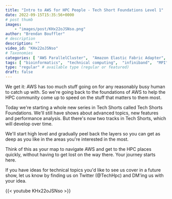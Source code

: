 ```yaml
---
title: "Intro to AWS for HPC People - Tech Short Foundations Level 1"
date: 2022-09-15T15:35:56+0000
# post thumb
images:
    - "images/post/KHx22oJSNso.png"
author: "Brendan Bouffler"
# description
description: ""
video_id: "KHx22oJSNso"
# Taxonomies
categories: [ "AWS ParallelCluster",  "Amazon Elastic Fabric Adapter",  "Amazon NICE DCV",  "Life Sciences", ]
tags: [ "bioinformatics",  "technical computing",  "infiniband",  "MPI",  "vizualization",  "tightly-coupled",  "High Performance Computing",  "Storage",  "GPUs",  "EFA",  "virtualization",  "Lustre",  "CPUs",  "elastic fabric adapter",  "ParallelCluster",  "Schedulers",  "elastic",  "autoscaling",  "DCV",  "HPC",  "scientific computing",  "cloud computing",  "EC2",  "techshorts", ]
type: "regular" # available type (regular or featured)
draft: false
---
```


We get it: AWS has too much stuff going on for any reasonably busy human to catch up with. So we're going back to the foundations of AWS to help the HPC community come up to speed on the stuff that matters to them most.

Today we're starting a whole new series in Tech Shorts called Tech Shorts Foundations. We'll still have shows about advanced topics, new features and performance analysis. But there's now two tracks in Tech Shorts, which will develop over time.

We'll start high level and gradually peel back the layers so you can get as deep as you like in the areas you're interested in the most.

Think of this as your map to navigate AWS and get to the HPC places quickly, without having to get lost on the way there. Your journey starts here.

If you have ideas for technical topics you'd like to see us cover in a future show, let us know by finding us on Twitter (@TechHpc) and DM'ing us with your idea.

{{< youtube KHx22oJSNso >}}